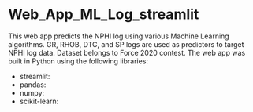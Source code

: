 # Web_App_ML_Log_streamlit
This web app predicts the NPHI log using various Machine Learning algorithms. GR, RHOB, DTC, and SP logs are used as predictors to target NPHI log data.
Dataset belongs to Force 2020 contest.
The web app was built in Python using the following libraries:<br>
- streamlit:<br>
- pandas:<br>
- numpy:<br>
- scikit-learn:<br>
